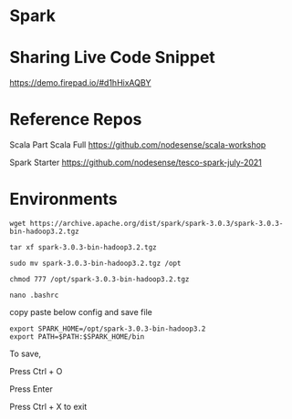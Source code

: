 # Spark

# Sharing Live Code Snippet

https://demo.firepad.io/#d1hHixAQBY


# Reference Repos

Scala Part 
Scala Full https://github.com/nodesense/scala-workshop

Spark Starter https://github.com/nodesense/tesco-spark-july-2021

# Environments


```
wget https://archive.apache.org/dist/spark/spark-3.0.3/spark-3.0.3-bin-hadoop3.2.tgz

tar xf spark-3.0.3-bin-hadoop3.2.tgz

sudo mv spark-3.0.3-bin-hadoop3.2.tgz /opt

chmod 777 /opt/spark-3.0.3-bin-hadoop3.2.tgz

```

```
nano .bashrc
```

copy paste below config and save file

```
export SPARK_HOME=/opt/spark-3.0.3-bin-hadoop3.2
export PATH=$PATH:$SPARK_HOME/bin
```


To save, 

Press  Ctrl + O

Press Enter

Press Ctrl  + X   to exit





